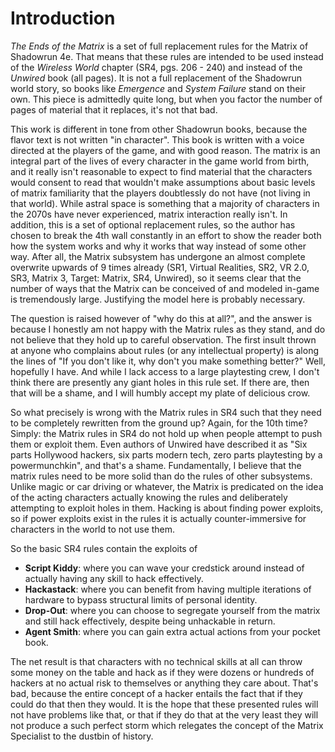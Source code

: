 
# Introduction

*The Ends of the Matrix* is a set of full replacement rules for the Matrix of
Shadowrun 4e. That means that these rules are intended to be used instead of the
*Wireless World* chapter (SR4, pgs. 206 - 240) and instead of the *Unwired* book
(all pages). It is not a full replacement of the Shadowrun world story, so books
like *Emergence* and *System Failure* stand on their own. This piece is
admittedly quite long, but when you factor the number of pages of material that
it replaces, it's not that bad.

This work is different in tone from other Shadowrun books, because the flavor
text is not written "in character". This book is written with a voice directed
at the players of the game, and with good reason. The matrix is an integral part
of the lives of every character in the game world from birth, and it really
isn't reasonable to expect to find material that the characters would consent to
read that wouldn't make assumptions about basic levels of matrix familiarity
that the players doubtlessly do not have (not living in that world). While
astral space is something that a majority of characters in the 2070s have never
experienced, matrix interaction really isn't. In addition, this is a set of
optional replacement rules, so the author has chosen to break the 4th wall
constantly in an effort to show the reader both how the system works and why it
works that way instead of some other way. After all, the Matrix subsystem has
undergone an almost complete overwrite upwards of 9 times already (SR1, Virtual
Realities, SR2, VR 2.0, SR3, Matrix 3, Target: Matrix, SR4, Unwired), so it
seems clear that the number of ways that the Matrix can be conceived of and
modeled in-game is tremendously large. Justifying the model here is probably
necessary.

The question is raised however of "why do this at all?", and the answer is
because I honestly am not happy with the Matrix rules as they stand, and do not
believe that they hold up to careful observation. The first insult thrown at
anyone who complains about rules (or any intellectual property) is along the
lines of "If you don't like it, why don't you make something better?" Well,
hopefully I have. And while I lack access to a large playtesting crew, I don't
think there are presently any giant holes in this rule set. If there are, then
that will be a shame, and I will humbly accept my plate of delicious crow.

So what precisely is wrong with the Matrix rules in SR4 such that they need to
be completely rewritten from the ground up? Again, for the 10th time? Simply:
the Matrix rules in SR4 do not hold up when people attempt to push them or
exploit them. Even authors of Unwired have described it as "Six parts Hollywood
hackers, six parts modern tech, zero parts playtesting by a powermunchkin", and
that's a shame. Fundamentally, I believe that the matrix rules need to be more
solid than do the rules of other subsystems. Unlike magic or car driving or
whatever, the Matrix is predicated on the idea of the acting characters actually
knowing the rules and deliberately attempting to exploit holes in them. Hacking
is about finding power exploits, so if power exploits exist in the rules it is
actually counter-immersive for characters in the world to not use them.

So the basic SR4 rules contain the exploits of

* **Script Kiddy**: where you can wave your credstick around instead of actually
  having any skill to hack effectively.
* **Hackastack**: where you can benefit from having multiple iterations of
  hardware to bypass structural limits of personal identity.
* **Drop-Out**: where you can choose to segregate yourself from the matrix and
  still hack effectively, despite being unhackable in return.
* **Agent Smith**: where you can gain extra actual actions from your pocket
  book.

The net result is that characters with no technical skills at all can throw some
money on the table and hack as if they were dozens or hundreds of hackers at no
actual risk to themselves or anything they care about. That's bad, because the
entire concept of a hacker entails the fact that if they could do that then they
would. It is the hope that these presented rules will not have problems like
that, or that if they do that at the very least they will not produce a such
perfect storm which relegates the concept of the Matrix Specialist to the
dustbin of history.
